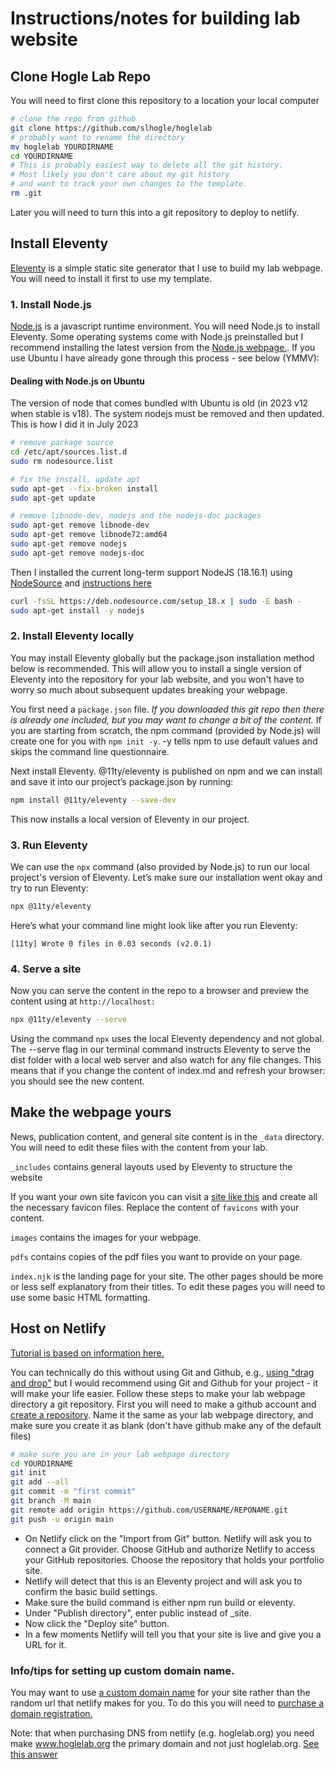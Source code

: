 # Instructions/notes for building lab website

## Clone Hogle Lab Repo

You will need to first clone this repository to a location your local computer

```sh
# clone the repo from github
git clone https://github.com/slhogle/hoglelab
# probably want to rename the directory
mv hoglelab YOURDIRNAME 
cd YOURDIRNAME
# This is probably easiest way to delete all the git history.
# Most likely you don't care about my git history 
# and want to track your own changes to the template.
rm .git
```

Later you will need to turn this into a git repository to deploy to netlify.

## Install Eleventy

[Eleventy](https://www.11ty.dev/) is a simple static site generator that I use to build my lab
webpage. You will need to install it first to use my template.

### 1. Install Node.js
[Node.js](https://nodejs.org/en) is a javascript runtime environment. You will need Node.js to
install Eleventy. Some operating systems come with Node.js preinstalled but I recommend installing
the latest version from the [Node.js webpage.](https://nodejs.org/en/download/package-manager). If
you use Ubuntu I have already gone through this process - see below (YMMV):


#### Dealing with Node.js on Ubuntu
The version of node that comes bundled with Ubuntu is old (in 2023 v12 when stable is v18). The system nodejs must be removed and then updated. This is how I did it in July 2023

```sh
# remove package source
cd /etc/apt/sources.list.d 
sudo rm nodesource.list

# fix the install, update apt
sudo apt-get --fix-broken install
sudo apt-get update

# remove libnode-dev, nodejs and the nodejs-doc packages
sudo apt-get remove libnode-dev
sudo apt-get remove libnode72:amd64
sudo apt-get remove nodejs
sudo apt-get remove nodejs-doc
```

Then I installed the current long-term support NodeJS (18.16.1) using [NodeSource](https://nodesource.com/) and [instructions here](https://github.com/nodesource/distributions#using-ubuntu-2)

```sh
curl -fsSL https://deb.nodesource.com/setup_18.x | sudo -E bash -
sudo apt-get install -y nodejs
```

### 2. Install Eleventy locally
You may  install Eleventy globally but the package.json installation method below is recommended.
This will allow you to install a single version of Eleventy into the repository for your lab
website, and you won't have to worry so much about subsequent updates breaking your webpage.

You first need a `package.json` file. *If you downloaded this git repo then there is already one
included, but you may want to change a bit of the content.* If you are starting from scratch, the npm command (provided by Node.js) will create one for you with `npm init -y`. -y tells
npm to use default values and skips the command line questionnaire.

Next install Eleventy. @11ty/eleventy is published on npm and we can install and save it into our project’s package.json by running:

```sh
npm install @11ty/eleventy --save-dev
```

This now installs a local version of Eleventy in our project.

### 3. Run Eleventy 
We can use the `npx` command (also provided by Node.js) to run our local project's version of Eleventy. Let’s make sure our installation went okay and try to run Eleventy:

```sh
npx @11ty/eleventy
```

Here’s what your command line might look like after you run Eleventy:

```
[11ty] Wrote 0 files in 0.03 seconds (v2.0.1)
```

### 4. Serve a site

Now you can serve the content in the repo to a browser and preview the content using at `http://localhost:`

```sh
npx @11ty/eleventy --serve
```

Using the command `npx` uses the local Eleventy dependency and not global. The --serve flag in our terminal command instructs Eleventy to serve the dist folder with a local web server and also watch for any file changes. This means that if you change the content of index.md and refresh your browser: you should see the new content.

## Make the webpage yours

News, publication content, and general site content is in the `_data` directory. You will need to
edit these files with the content from your lab.

`_includes` contains general layouts used by Eleventy to structure the website

If you want your own site favicon you can visit a [site like
this](https://realfavicongenerator.net/) and create all the necessary favicon files. Replace the content of
`favicons` with your content.

`images` contains the images for your webpage.

`pdfs` contains copies of the pdf files you want to provide on your page.

`index.njk` is the landing page for your site. The other pages should be more or less self
explanatory from their titles. To edit these pages you will need to use some basic HTML formatting.

## Host on Netlify

[Tutorial is based on information
here.](https://www.freecodecamp.org/news/learn-eleventy/#heading-how-to-deploy-to-netlify)

You can technically do this without using Git and Github, e.g., [using "drag and
drop"](https://docs.netlify.com/site-deploys/create-deploys/#drag-and-drop) but I would recommend
using Git and Github for your project - it will make your life easier. Follow these steps to make
your lab webpage directory a git repository. First you will need to make a github account and
[create a
repository](https://docs.github.com/en/repositories/creating-and-managing-repositories/creating-a-new-repository).
Name it the same as your lab webpage directory, and make sure you create it as blank (don't have github make any of the default files)


```sh
# make sure you are in your lab webpage directory
cd YOURDIRNAME
git init
git add --all
git commit -m "first commit"
git branch -M main
git remote add origin https://github.com/USERNAME/REPONAME.git
git push -u origin main
```

- On Netlify click on the "Import from Git" button. Netlify will ask you to connect a Git provider.
Choose GitHub and authorize Netlify to access your GitHub repositories. Choose the repository that
holds your portfolio site. 
- Netlify will detect that this is an Eleventy project and will ask you to confirm the basic build settings.
- Make sure the build command is either npm run build or eleventy.
- Under "Publish directory", enter public instead of _site.
- Now click the "Deploy site" button.
- In a few moments Netlify will tell you that your site is live and give you a URL for it.

### Info/tips for setting up custom domain name.

You may want to use [a custom domain name](https://docs.netlify.com/domains-https/custom-domains/) for your site rather than the random url that netlify
makes for you. To do this you will need to [purchase a domain registration.](https://docs.netlify.com/domains-https/netlify-dns/domain-registration/)

Note: that when purchasing DNS from netlify (e.g. hoglelab.org) you need make www.hoglelab.org the primary domain and not just hoglelab.org. [See this answer](https://answers.netlify.com/t/cert-provisioning-error-we-could-not-provision-a-let-s-encrypt-certificate-for-your-custom-domain/19577)